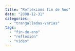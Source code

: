 ```yaml
---
title: "Reflexións fin de Ano"
date: "2008-12-31"
categories: 
  - "trangalladas-varias"
tags: 
  - "fin-de-ano"
  - "reflexion"
  - "video"
---
```



